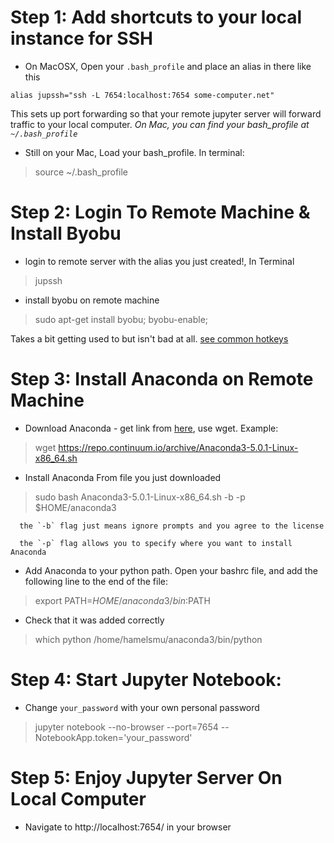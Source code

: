 # Step 1: Add shortcuts to your local instance for SSH

-  On MacOSX, Open your `.bash_profile` and place an alias in there like this
```
alias jupssh="ssh -L 7654:localhost:7654 some-computer.net"
```
This sets up port forwarding so that your remote jupyter server will forward traffic to your local computer.  *On Mac, you can find your bash_profile at `~/.bash_profile`*

- Still on your Mac, Load your bash_profile. In terminal:
> source ~/.bash_profile

# Step 2: Login To Remote Machine & Install Byobu
- login to remote server with the alias you just created!, In Terminal
> jupssh

- install byobu on remote machine
> sudo apt-get install byobu; byobu-enable;

  Takes a bit getting used to but isn't bad at all. [see common hotkeys](https://medium.com/russian-it-stories/byobu-cheatsheet-%D0%BCost-used-hotkeys-5a8bbd8476fd)

# Step 3: Install Anaconda on Remote Machine

- Download Anaconda - get link from [here](https://www.anaconda.com/download/#linux), use wget. Example:
> wget https://repo.continuum.io/archive/Anaconda3-5.0.1-Linux-x86_64.sh


- Install Anaconda From file you just downloaded
> sudo bash Anaconda3-5.0.1-Linux-x86_64.sh -b -p $HOME/anaconda3

      the `-b` flag just means ignore prompts and you agree to the license

      the `-p` flag allows you to specify where you want to install Anaconda

- Add Anaconda to your python path. Open your bashrc file, and add the following line to the end of the file:
> export PATH=$HOME/anaconda3/bin:$PATH

- Check that it was added correctly
> which python
/home/hamelsmu/anaconda3/bin/python

# Step 4: Start Jupyter Notebook:
- Change `your_password` with your own personal password

> jupyter notebook --no-browser --port=7654 --NotebookApp.token='your_password'

# Step 5: Enjoy Jupyter Server On Local Computer
- Navigate to http://localhost:7654/ in your browser
